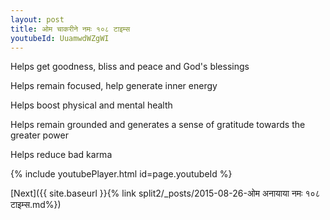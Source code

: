 ```yaml
---
layout: post
title: ओम चाकरीने नमः १०८ टाइम्स
youtubeId: UuamwdWZgWI
---
```

 
 
Helps get goodness, bliss and peace and God's blessings
 
Helps remain focused, help generate inner energy 
 
Helps boost physical and mental health 
 
Helps remain grounded and generates a sense of gratitude towards the greater power 
 
Helps reduce bad karma
 
 
 
 


{% include youtubePlayer.html id=page.youtubeId %}
 
[Next]({{ site.baseurl }}{% link  split2/_posts/2015-08-26-ओम अनायाया नमः  १०८ टाइम्स.md%})
 
